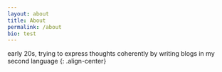 ```yaml
---
layout: about
title: About
permalink: /about
bio: test
---
```

early 20s, trying to express thoughts coherently by writing blogs in my second language
{: .align-center}
